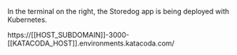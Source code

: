 In the terminal on the right, the Storedog app is being deployed with Kubernetes.  

https://[[HOST_SUBDOMAIN]]-3000-[[KATACODA_HOST]].environments.katacoda.com/